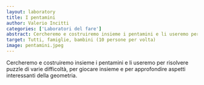 ```yaml
---
layout: laboratory
title: I pentamini
author: Valerio Incitti 
categories: ['Laboratori del fare']
abstract: Cercheremo e costruiremo insieme i pentamini e li useremo per risolvere puzzle di varie difficoltà, per giocare insieme e per approfondire aspetti interessanti della geometria.
target: Tutti, famiglie, bambini (10 persone per volta)
image: pentamini.jpeg
---
```


Cercheremo e costruiremo insieme i pentamini e li useremo per risolvere puzzle di varie difficoltà, per giocare insieme e per approfondire aspetti interessanti della geometria.

